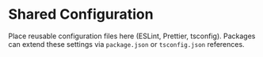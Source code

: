# Shared Configuration

Place reusable configuration files here (ESLint, Prettier, tsconfig). Packages
can extend these settings via `package.json` or `tsconfig.json` references.
